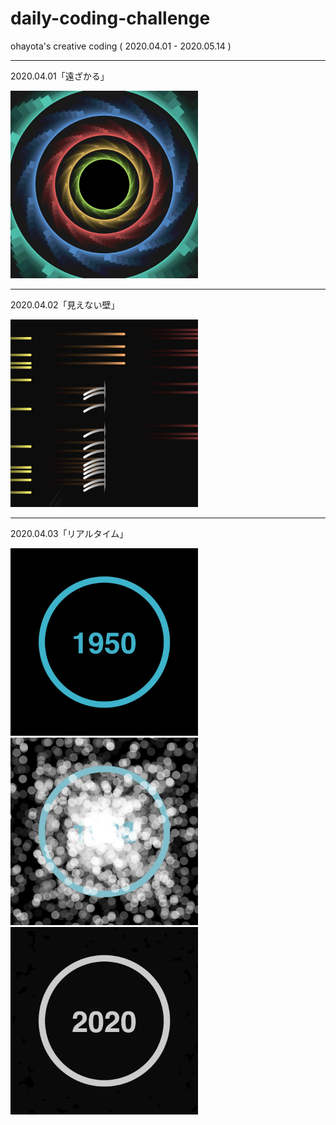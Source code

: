 # daily-coding-challenge

ohayota's creative coding ( 2020.04.01 - 2020.05.14 )

***

2020.04.01「遠ざかる」

<img src="./20200401/Processing/Hole/frames/frame-2401.jpg" width="300">

***

2020.04.02「見えない壁」

<img src="./20200402/Processing/Deadend/frames/0650.jpg" width="300">

***

2020.04.03「リアルタイム」

<img src="./20200403/Processing/Urashima/frames/0001.jpg" width="300"><img src="./20200403/Processing/Urashima/frames/0244.jpg" width="300"><img src="./20200403/Processing/Urashima/frames/0398.jpg" width="300">
